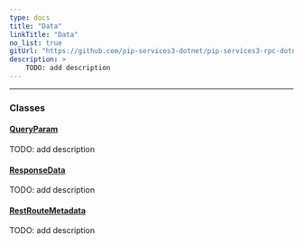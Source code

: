 ```yaml
---
type: docs
title: "Data"
linkTitle: "Data"
no_list: true
gitUrl: "https://github.com/pip-services3-dotnet/pip-services3-rpc-dotnet"
description: >
    TODO: add description
---
```

---

<div class="module-body"> 


### Classes

#### [QueryParam](query_param)
TODO: add description


#### [ResponseData](response_data)
TODO: add description

#### [RestRouteMetadata](rest_route_metadata)
TODO: add description


</div>

